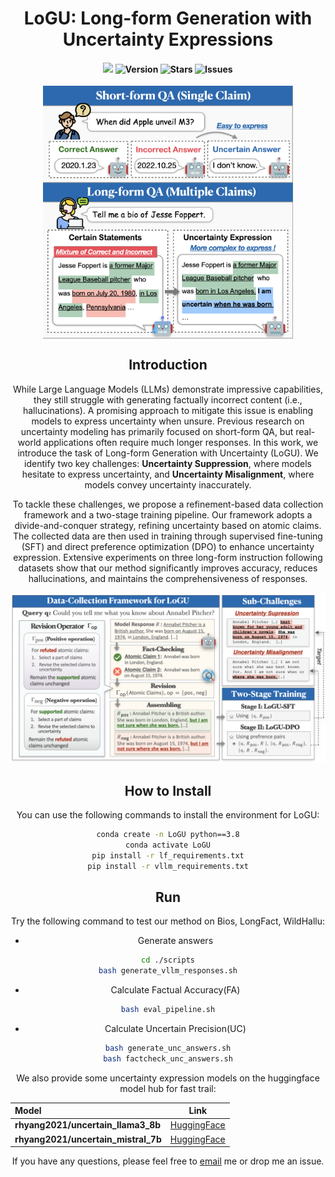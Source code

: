 <div align="center">

# LoGU: Long-form Generation with Uncertainty Expressions


<div>
<!--
  <a href='https://scholar.google.com/citations?user=asTSVwQAAAAJ&hl=en' target='_blank'><b>Ruihan Yang</b></a><sup>1</sup>&emsp;
  <a href='https://caiqizh.github.io/' target='_blank'><b>Caiqi Zhang</b></a><sup>2</sup>&emsp;
  <a href='https://scholar.google.co.jp/citations?user=373vlUEAAAAJ&hl=en' target='_blank'><b>Zhisong Zhang</b></a><sup>3</sup>&emsp;
</div>
<div><sup>1</sup>Fudan University</div>
<div><sup>2</sup>University of Cambridge</div>
<div><sup>3</sup>Tencent AI Lab</div>
-->
<div>

<h4>

![](https://img.shields.io/badge/PRs-welcome-brightgreen) 
<img src="https://img.shields.io/badge/Version-1.0-blue.svg" alt="Version">
<img src="https://img.shields.io/github/stars/rhyang2021/LoGU?color=yellow" alt="Stars">
<img src="https://img.shields.io/github/issues/rhyang2021/LoGU?color=red" alt="Issues">

</h4>
</div>


<img width="400" alt="image" src="./figures/head_png.png" style="display: block; margin: 0 auto;">
</div> <!-- 关闭外层的居中div -->

## Introduction

While Large Language Models (LLMs) demonstrate impressive capabilities, they still struggle with generating factually incorrect content (i.e., hallucinations). A promising approach to mitigate this issue is enabling models to express uncertainty when unsure. Previous research on uncertainty modeling has primarily focused on short-form QA, but real-world applications often require much longer responses. In this work, we introduce the task of Long-form Generation with Uncertainty (LoGU). We identify two key challenges: **Uncertainty Suppression**, where models hesitate to express uncertainty, and **Uncertainty Misalignment**, where models convey uncertainty inaccurately. 

To tackle these challenges, we propose a refinement-based data collection framework and a two-stage training pipeline. Our framework adopts a divide-and-conquer strategy, refining uncertainty based on atomic claims. The collected data are then used in training through supervised fine-tuning (SFT) and direct preference optimization (DPO) to enhance uncertainty expression. Extensive experiments on three long-form instruction following datasets show that our method significantly improves accuracy, reduces hallucinations, and maintains the comprehensiveness of responses.

<div align="center">
<img width="850" alt="image" src="./figures/main_png.png">
</div>

## How to Install

You can use the following commands to install the environment for LoGU:

```sh
conda create -n LoGU python==3.8
conda activate LoGU
pip install -r lf_requirements.txt
pip install -r vllm_requirements.txt
```

## Run

Try the following command to test our method on Bios, LongFact, WildHallu:
- Generate answers
```sh
cd ./scripts
bash generate_vllm_responses.sh
```
- Calculate Factual Accuracy(FA)
```sh
bash eval_pipeline.sh
```
- Calculate Uncertain Precision(UC)
```sh
bash generate_unc_answers.sh
bash factcheck_unc_answers.sh
```

We also provide some uncertainty expression models on the huggingface model hub for fast trail:

| Model | Link |
| :------- | :---------: |
| **rhyang2021/uncertain_llama3_8b** | [HuggingFace](https://huggingface.co/rhyang2021/uncertain_llama3_8b)|
| **rhyang2021/uncertain_mistral_7b** | [HuggingFace](https://huggingface.co/rhyang2021/uncertain_mistral_7b)|

If you have any questions, please feel free to [email](mailto:rhyang17@fudan.edu.cn) me or drop me an issue.

